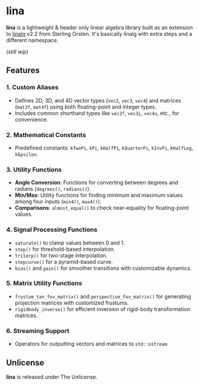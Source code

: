 # lina

**lina** is a lightweight & header only linear algebra library built as an extension to [linalg](https://github.com/sgorsten/linalg/tree/v2.1) v2.2 from Sterling Orsten.
It's basically linalg with extra steps and a different namespace.

_(still wip)_

## Features

### 1. Custom Aliases
   - Defines 2D, 3D, and 4D vector types (`vec2`, `vec3`, `vec4`) and matrices (`mat3f`, `mat4f`) using both floating-point and integer types.
   - Includes common shorthand types like `vec2f`, `vec3i`, `vec4u`, etc., for convenience.

### 2. Mathematical Constants
   - Predefined constants: `kTwoPi`, `kPi`, `kHalfPi`, `kQuarterPi`, `kInvPi`, `kHalfLog`, `kEpsilon`.

### 3. Utility Functions
   - **Angle Conversion**: Functions for converting between degrees and radians (`degrees()`, `radians()`).
   - **Min/Max**: Utility functions for finding minimum and maximum values among four inputs (`min4()`, `max4()`).
   - **Comparisons**: `almost_equal()` to check near-equality for floating-point values.

### 4. Signal Processing Functions
   - `saturate()` to clamp values between 0 and 1.
   - `step()` for threshold-based interpolation.
   - `trilerp()` for two-stage interpolation.
   - `stepcurve()` for a pyramid-based curve.
   - `bias()` and `gain()` for smoother transitions with customizable dynamics.

### 5. Matrix Utility Functions
   - `frustum_tan_fov_matrix()` and `perspective_fov_matrix()` for generating projection matrices with customized frustums.
   - `rigidbody_inverse()` for efficient inversion of rigid-body transformation matrices.

### 6. Streaming Support
   - Operators for outputting vectors and matrices to `std::ostream`.

## Unlicense

**lina** is released under The Unlicense.